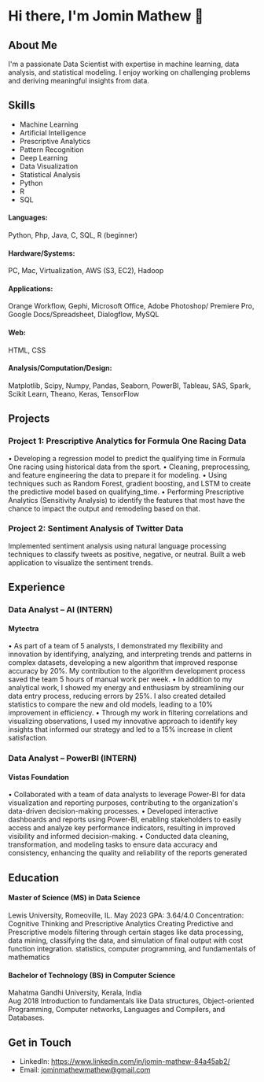 # Hi there, I'm Jomin Mathew 👋

## About Me
I'm a passionate Data Scientist with expertise in machine learning, data analysis, and statistical modeling. I enjoy working on challenging problems and deriving meaningful insights from data.

## Skills
- Machine Learning
- Artificial Intelligence
- Prescriptive Analytics
- Pattern Recognition 
- Deep Learning
- Data Visualization
- Statistical Analysis
- Python
- R
- SQL

#### Languages: 
Python, Php, Java, C, SQL, R (beginner)
#### Hardware/Systems: 
PC, Mac, Virtualization, AWS (S3, EC2), Hadoop
#### Applications: 
Orange Workflow, Gephi, Microsoft Office, Adobe Photoshop/ 
Premiere Pro, Google Docs/Spreadsheet, Dialogflow, MySQL
#### Web: 
HTML, CSS
#### Analysis/Computation/Design:
Matplotlib, Scipy, Numpy, Pandas, Seaborn, PowerBI, Tableau, SAS, Spark, Scikit Learn, Theano, Keras, TensorFlow                                                                   


## Projects
### Project 1: Prescriptive Analytics for Formula One Racing Data
•	Developing a regression model to predict the qualifying time in Formula One racing using historical data from the sport. 
•	Cleaning, preprocessing, and feature engineering the data to prepare it for modeling. 
•	Using techniques such as Random Forest, gradient boosting, and LSTM to create the predictive model based on qualifying_time. 
•	Performing Prescriptive Analytics (Sensitivity Analysis) to identify the features that most have the chance to impact the output and remodeling based on that.

### Project 2: Sentiment Analysis of Twitter Data
Implemented sentiment analysis using natural language processing techniques to classify tweets as positive, negative, or neutral. Built a web application to visualize the sentiment trends.


## Experience
### Data Analyst – AI (INTERN)
#### Mytectra
•	As part of a team of 5 analysts, I demonstrated my flexibility and innovation by identifying, analyzing, and interpreting trends and patterns in complex datasets, developing a new algorithm that improved response accuracy by 20%. My contribution to the algorithm development process saved the team 5 hours of manual work per week.
•	In addition to my analytical work, I showed my energy and enthusiasm by streamlining our data entry process, reducing errors by 25%. I also created detailed statistics to compare the new and old models, leading to a 10% improvement in efficiency.
•	Through my work in filtering correlations and visualizing observations, I used my innovative approach to identify key insights that informed our strategy and led to a 15% increase in client satisfaction.

### Data Analyst – PowerBI (INTERN)
#### Vistas Foundation 
• Collaborated with a team of data analysts to leverage Power-BI for data visualization and reporting purposes, contributing to the organization's data-driven decision-making processes. 
• Developed interactive dashboards and reports using Power-BI, enabling stakeholders to easily access and analyze key performance indicators, resulting in improved visibility and informed decision-making. 
• Conducted data cleaning, transformation, and modeling tasks to ensure data accuracy and consistency, enhancing the quality and reliability of the reports generated


## Education
#### Master of Science (MS) in Data Science                                    
Lewis University, Romeoville, IL.
May 2023
GPA: 3.64/4.0
Concentration: Cognitive Thinking and Prescriptive Analytics
Creating Predictive and Prescriptive models filtering through certain stages like data processing, data mining, classifying the data, and simulation of final output with cost function integration. statistics, computer programming, and fundamentals of mathematics

#### Bachelor of Technology (BS) in Computer Science                           
Mahatma Gandhi University, Kerala, India  
Aug 2018
Introduction to fundamentals like Data structures, Object-oriented Programming, Computer networks, Languages and Compilers, and Databases. 


## Get in Touch
- LinkedIn: https://www.linkedin.com/in/jomin-mathew-84a45ab2/
- Email: jominmathewmathew@gmail.com 
